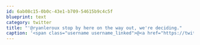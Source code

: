 ```yaml
---
id: 6ab08c15-0b0c-43e1-b709-54615b9c4c5f
blueprint: text
category: twitter
title: "'@ryanleroux stop by here on the way out, we're deciding."
caption: '<span class="username username_linked">@<a href="https://twitter.com/ryanleroux" title="Ryan Le Roux">ryanleroux</a></span> stop by here on the way out, we''re deciding.'
---
```

